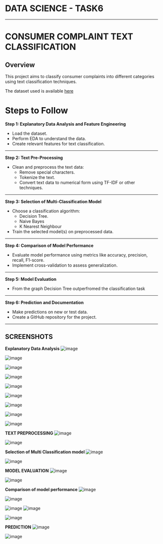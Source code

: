 # **DATA SCIENCE - TASK6**
***
# CONSUMER COMPLAINT TEXT CLASSIFICATION

## Overview

 This project aims to classify consumer complaints into different categories using text classification techniques. 
 
 The dataset used is available [here](https://catalog.data.gov/dataset/consumer-complaint-database) 

# Steps to Follow

**Step 1: Explanatory Data Analysis and Feature Engineering**
* Load the dataset.
* Perform EDA to understand the data.
* Create relevant features for text classification.
***
**Step 2: Text Pre-Processing**
* Clean and preprocess the text data:
  * Remove special characters.
  * Tokenize the text.
  * Convert text data to numerical form using TF-IDF or other techniques.
***
**Step 3: Selection of Multi-Classification Model**
* Choose a classification algorithm:
  * Decision Tree.
  * Naive Bayes
  * K Nearest Neighbour
* Train the selected model(s) on preprocessed data.
***
**Step 4: Comparison of Model Performance**
* Evaluate model performance using metrics like accuracy, precision, recall, F1-score.
* Implement cross-validation to assess generalization.
***
**Step 5: Model Evaluation**
* From the graph Decision Tree outperfromed the classification task
***
**Step 6: Prediction and Documentation**
* Make predictions on new or test data.
* Create a GitHub repository for the project.
***
## SCREENSHOTS

**Explanatory Data Analysis**
![image](https://github.com/neeraj-git-workspace/Kaiburr_Assessment/assets/126611572/920a4f27-0645-49a9-8635-537c1ecee88b)

![image](https://github.com/neeraj-git-workspace/Kaiburr_Assessment/assets/126611572/09486dec-88fb-4c78-a87f-6e119cc1e8fe)

![image](https://github.com/neeraj-git-workspace/Kaiburr_Assessment/assets/126611572/c3a2f996-16b5-4c23-9b3a-e6c4f1d5da3c)

![image](https://github.com/neeraj-git-workspace/Kaiburr_Assessment/assets/126611572/b4d0331d-a001-4161-b31a-215556733837)

![image](https://github.com/neeraj-git-workspace/Kaiburr_Assessment/assets/126611572/92bf022d-2787-4abd-a770-4fb61d2cbe77)

![image](https://github.com/neeraj-git-workspace/Kaiburr_Assessment/assets/126611572/ef07b145-9ee3-43a3-9f24-7fc9e00ee1f3)

![image](https://github.com/neeraj-git-workspace/Kaiburr_Assessment/assets/126611572/f8c3152e-37ec-48c1-8a1d-6d3b5ba44d91)

![image](https://github.com/neeraj-git-workspace/Kaiburr_Assessment/assets/126611572/959b6ed5-aea1-4893-ac8c-87dab6479d4d)

![image](https://github.com/neeraj-git-workspace/Kaiburr_Assessment/assets/126611572/7b120ebf-35d2-42c8-83d9-8e0c29b77fc0)

**TEXT PREPROCESSING**
![image](https://github.com/neeraj-git-workspace/Kaiburr_Assessment/assets/126611572/a052f5c2-da7c-43c1-8473-9560cbee54cd)

![image](https://github.com/neeraj-git-workspace/Kaiburr_Assessment/assets/126611572/4be5f1df-6976-402f-a975-598e2c4babc8)


**Selection of Multi Classification model**
![image](https://github.com/neeraj-git-workspace/Kaiburr_Assessment/assets/126611572/db1e16e3-474e-4533-8a00-159c502bf4d9)

![image](https://github.com/neeraj-git-workspace/Kaiburr_Assessment/assets/126611572/cb5abe9e-d9eb-4aad-9cff-10228544f67a)


**MODEL EVALUATION**
![image](https://github.com/neeraj-git-workspace/Kaiburr_Assessment/assets/126611572/ee79cbce-e429-4188-9682-c85f88476044)

![image](https://github.com/neeraj-git-workspace/Kaiburr_Assessment/assets/126611572/151bd1de-cf1a-48d1-946c-077c1ee21d09)

**Comparison of model performance**
![image](https://github.com/neeraj-git-workspace/Kaiburr_Assessment/assets/126611572/8919dc99-54ea-48ab-a16b-71a5c51dec26)

![image](https://github.com/neeraj-git-workspace/Kaiburr_Assessment/assets/126611572/c35e0260-d453-43e4-8468-b28dab4faa56)

![image](https://github.com/neeraj-git-workspace/Kaiburr_Assessment/assets/126611572/bd80c3aa-eefb-43f8-8e06-d1679a691b01)
![image](https://github.com/neeraj-git-workspace/Kaiburr_Assessment/assets/126611572/f4503c54-0026-433e-9d48-d7eb8d6202b1)

![image](https://github.com/neeraj-git-workspace/Kaiburr_Assessment/assets/126611572/88cd025e-503b-45d6-92d7-bc64ca965ede)

**PREDICTION**
![image](https://github.com/neeraj-git-workspace/Kaiburr_Assessment/assets/126611572/ea5f7474-64c8-4498-9f29-b01669933df0)


![image](https://github.com/neeraj-git-workspace/Kaiburr_Assessment/assets/126611572/4c7b8d15-8f1d-4cff-9b55-650f36bb25bc)
